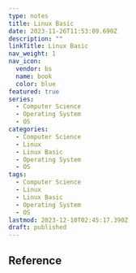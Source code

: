 ```yaml
---
type: notes
title: Linux Basic
date: 2023-11-26T11:53:09.690Z
description: ""
linkTitle: Linux Basic
nav_weight: 1
nav_icon:
  vendor: bs
  name: book
  color: blue
featured: true
series:
  - Computer Science
  - Operating System
  - OS
categories:
  - Computer Science
  - Linux
  - Linux Basic
  - Operating System
  - OS
tags:
  - Computer Science
  - Linux
  - Linux Basic
  - Operating System
  - OS
lastmod: 2023-12-10T02:45:17.390Z
draft: published
---
```


## Reference
